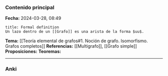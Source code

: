 ### Contenido principal

**Fecha:** 2024-03-28, 08:49

```ad-formal
title: Formal definition
Un lazo dentro de un [[Grafo]] es una arista de la forma $uu$.
```

**Tema:** [[Teoría elemental de grafos#1. Noción de grafo. Isomorfismo. Grafos completos]]
**Referencias:** [[Multigrafo]], [[Grafo simple]]
**Proposiciones:**
**Teoremas:**

---
### Anki

